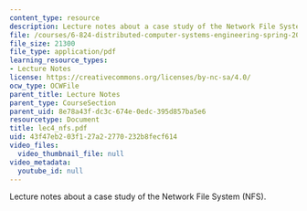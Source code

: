 ```yaml
---
content_type: resource
description: Lecture notes about a case study of the Network File System (NFS).
file: /courses/6-824-distributed-computer-systems-engineering-spring-2006/43f47eb203f127a22770232b8fecf614_lec4_nfs.pdf
file_size: 21300
file_type: application/pdf
learning_resource_types:
- Lecture Notes
license: https://creativecommons.org/licenses/by-nc-sa/4.0/
ocw_type: OCWFile
parent_title: Lecture Notes
parent_type: CourseSection
parent_uid: 8e78a43f-dc3c-674e-0edc-395d857ba5e6
resourcetype: Document
title: lec4_nfs.pdf
uid: 43f47eb2-03f1-27a2-2770-232b8fecf614
video_files:
  video_thumbnail_file: null
video_metadata:
  youtube_id: null
---
```

Lecture notes about a case study of the Network File System (NFS).